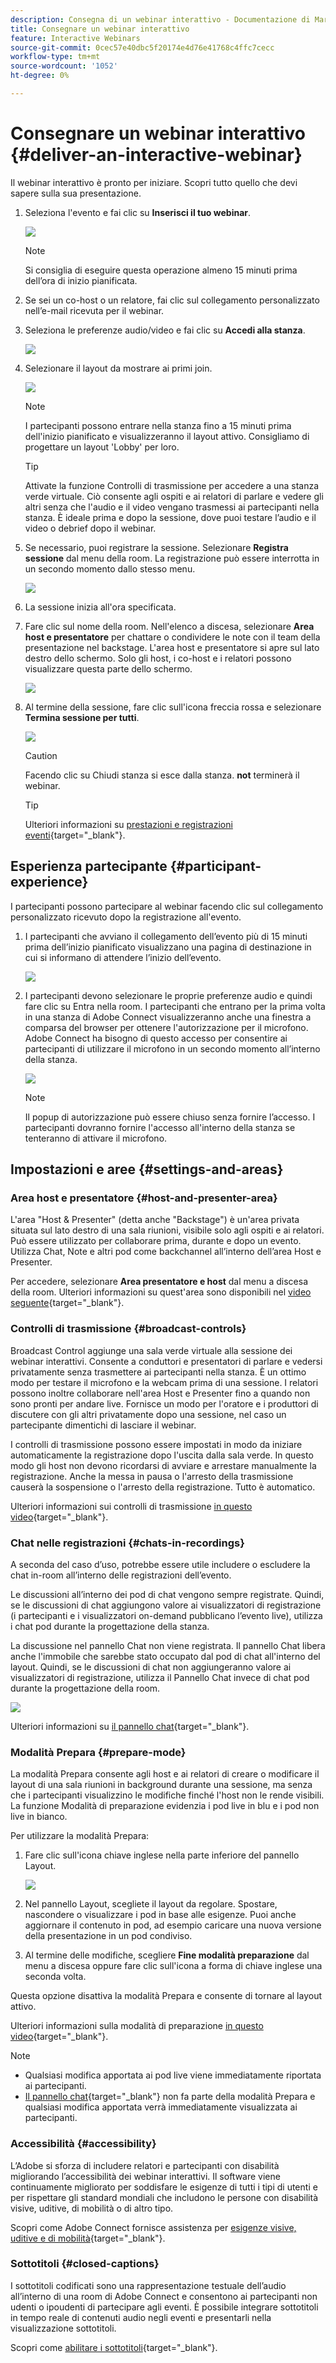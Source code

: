 ```yaml
---
description: Consegna di un webinar interattivo - Documentazione di Marketo - Documentazione del prodotto
title: Consegnare un webinar interattivo
feature: Interactive Webinars
source-git-commit: 0cec57e40dbc5f20174e4d76e41768c4ffc7cecc
workflow-type: tm+mt
source-wordcount: '1052'
ht-degree: 0%

---
```


# Consegnare un webinar interattivo {#deliver-an-interactive-webinar}

Il webinar interattivo è pronto per iniziare. Scopri tutto quello che devi sapere sulla sua presentazione.

1. Seleziona l&#39;evento e fai clic su **Inserisci il tuo webinar**.

   ![](assets/deliver-an-interactive-webinar-1.png)

   >[!NOTE]
   >
   >Si consiglia di eseguire questa operazione almeno 15 minuti prima dell’ora di inizio pianificata.

1. Se sei un co-host o un relatore, fai clic sul collegamento personalizzato nell’e-mail ricevuta per il webinar.

1. Seleziona le preferenze audio/video e fai clic su **Accedi alla stanza**.

   ![](assets/deliver-an-interactive-webinar-2.png)

1. Selezionare il layout da mostrare ai primi join.

   ![](assets/deliver-an-interactive-webinar-3.png)

   >[!NOTE]
   >
   >I partecipanti possono entrare nella stanza fino a 15 minuti prima dell&#39;inizio pianificato e visualizzeranno il layout attivo. Consigliamo di progettare un layout &#39;Lobby&#39; per loro.

   >[!TIP]
   >
   >Attivate la funzione Controlli di trasmissione per accedere a una stanza verde virtuale. Ciò consente agli ospiti e ai relatori di parlare e vedere gli altri senza che l&#39;audio e il video vengano trasmessi ai partecipanti nella stanza. È ideale prima e dopo la sessione, dove puoi testare l’audio e il video o debrief dopo il webinar.

1. Se necessario, puoi registrare la sessione. Selezionare **Registra sessione** dal menu della room. La registrazione può essere interrotta in un secondo momento dallo stesso menu.

   ![](assets/deliver-an-interactive-webinar-4.png)

1. La sessione inizia all&#39;ora specificata.

1. Fare clic sul nome della room. Nell&#39;elenco a discesa, selezionare **Area host e presentatore** per chattare o condividere le note con il team della presentazione nel backstage. L&#39;area host e presentatore si apre sul lato destro dello schermo. Solo gli host, i co-host e i relatori possono visualizzare questa parte dello schermo.

   ![](assets/deliver-an-interactive-webinar-5.png)

1. Al termine della sessione, fare clic sull&#39;icona freccia rossa e selezionare **Termina sessione per tutti**.

   ![](assets/deliver-an-interactive-webinar-6.png)

   >[!CAUTION]
   >
   >Facendo clic su Chiudi stanza si esce dalla stanza. **not** terminerà il webinar.

   >[!TIP]
   >
   >Ulteriori informazioni su [prestazioni e registrazioni eventi](/help/marketo/product-docs/demand-generation/events/interactive-webinars/event-workflows.md){target="_blank"}.

## Esperienza partecipante {#participant-experience}

I partecipanti possono partecipare al webinar facendo clic sul collegamento personalizzato ricevuto dopo la registrazione all&#39;evento.

1. I partecipanti che avviano il collegamento dell’evento più di 15 minuti prima dell’inizio pianificato visualizzano una pagina di destinazione in cui si informano di attendere l’inizio dell’evento.

   ![](assets/deliver-an-interactive-webinar-7.png)

1. I partecipanti devono selezionare le proprie preferenze audio e quindi fare clic su Entra nella room. I partecipanti che entrano per la prima volta in una stanza di Adobe Connect visualizzeranno anche una finestra a comparsa del browser per ottenere l&#39;autorizzazione per il microfono. Adobe Connect ha bisogno di questo accesso per consentire ai partecipanti di utilizzare il microfono in un secondo momento all’interno della stanza.

   ![](assets/deliver-an-interactive-webinar-8.png)

   >[!NOTE]
   >
   >Il popup di autorizzazione può essere chiuso senza fornire l’accesso. I partecipanti dovranno fornire l&#39;accesso all&#39;interno della stanza se tenteranno di attivare il microfono.

## Impostazioni e aree {#settings-and-areas}

### Area host e presentatore {#host-and-presenter-area}

L&#39;area &quot;Host &amp; Presenter&quot; (detta anche &quot;Backstage&quot;) è un&#39;area privata situata sul lato destro di una sala riunioni, visibile solo agli ospiti e ai relatori. Può essere utilizzato per collaborare prima, durante e dopo un evento. Utilizza Chat, Note e altri pod come backchannel all’interno dell’area Host e Presenter.

Per accedere, selezionare **Area presentatore e host** dal menu a discesa della room. Ulteriori informazioni su quest&#39;area sono disponibili nel [video seguente](https://www.youtube.com/watch?v=11GkcvIUttY){target="_blank"}.

### Controlli di trasmissione {#broadcast-controls}

Broadcast Control aggiunge una sala verde virtuale alla sessione dei webinar interattivi. Consente a conduttori e presentatori di parlare e vedersi privatamente senza trasmettere ai partecipanti nella stanza. È un ottimo modo per testare il microfono e la webcam prima di una sessione. I relatori possono inoltre collaborare nell&#39;area Host e Presenter fino a quando non sono pronti per andare live. Fornisce un modo per l&#39;oratore e i produttori di discutere con gli altri privatamente dopo una sessione, nel caso un partecipante dimentichi di lasciare il webinar.

I controlli di trasmissione possono essere impostati in modo da iniziare automaticamente la registrazione dopo l&#39;uscita dalla sala verde. In questo modo gli host non devono ricordarsi di avviare e arrestare manualmente la registrazione. Anche la messa in pausa o l&#39;arresto della trasmissione causerà la sospensione o l&#39;arresto della registrazione. Tutto è automatico.

Ulteriori informazioni sui controlli di trasmissione [ in questo video](https://www.youtube.com/watch?v=TcoCeEJoyjg){target="_blank"}.

### Chat nelle registrazioni {#chats-in-recordings}

A seconda del caso d’uso, potrebbe essere utile includere o escludere la chat in-room all’interno delle registrazioni dell’evento.

Le discussioni all’interno dei pod di chat vengono sempre registrate. Quindi, se le discussioni di chat aggiungono valore ai visualizzatori di registrazione (i partecipanti e i visualizzatori on-demand pubblicano l’evento live), utilizza i chat pod durante la progettazione della stanza.

La discussione nel pannello Chat non viene registrata. Il pannello Chat libera anche l&#39;immobile che sarebbe stato occupato dal pod di chat all&#39;interno del layout. Quindi, se le discussioni di chat non aggiungeranno valore ai visualizzatori di registrazione, utilizza il Pannello Chat invece di chat pod durante la progettazione della room.

![](assets/deliver-an-interactive-webinar-9.png)

Ulteriori informazioni su [il pannello chat](https://helpx.adobe.com/it/adobe-connect/using/notes-chat-q-a-polls.html#chat_panel){target="_blank"}.

### Modalità Prepara {#prepare-mode}

La modalità Prepara consente agli host e ai relatori di creare o modificare il layout di una sala riunioni in background durante una sessione, ma senza che i partecipanti visualizzino le modifiche finché l&#39;host non le rende visibili. La funzione Modalità di preparazione evidenzia i pod live in blu e i pod non live in bianco.

Per utilizzare la modalità Prepara:

1. Fare clic sull&#39;icona chiave inglese nella parte inferiore del pannello Layout.

   ![](assets/deliver-an-interactive-webinar-10.png)

1. Nel pannello Layout, scegliete il layout da regolare. Spostare, nascondere o visualizzare i pod in base alle esigenze. Puoi anche aggiornare il contenuto in pod, ad esempio caricare una nuova versione della presentazione in un pod condiviso.

1. Al termine delle modifiche, scegliere **Fine modalità preparazione** dal menu a discesa oppure fare clic sull&#39;icona a forma di chiave inglese una seconda volta.

Questa opzione disattiva la modalità Prepara e consente di tornare al layout attivo.

Ulteriori informazioni sulla modalità di preparazione [in questo video](https://www.youtube.com/watch?v=kUya84sx-E4){target="_blank"}.

>[!NOTE]
>
>* Qualsiasi modifica apportata ai pod live viene immediatamente riportata ai partecipanti.
>* [Il pannello chat](https://helpx.adobe.com/it/adobe-connect/using/notes-chat-q-a-polls.html#chat_panel){target="_blank"} non fa parte della modalità Prepara e qualsiasi modifica apportata verrà immediatamente visualizzata ai partecipanti.

### Accessibilità {#accessibility}

L’Adobe si sforza di includere relatori e partecipanti con disabilità migliorando l’accessibilità dei webinar interattivi. Il software viene continuamente migliorato per soddisfare le esigenze di tutti i tipi di utenti e per rispettare gli standard mondiali che includono le persone con disabilità visive, uditive, di mobilità o di altro tipo.

Scopri come Adobe Connect fornisce assistenza per [esigenze visive, uditive e di mobilità](https://helpx.adobe.com/it/adobe-connect/using/accessibility-features.html){target="_blank"}.

### Sottotitoli {#closed-captions}

I sottotitoli codificati sono una rappresentazione testuale dell’audio all’interno di una room di Adobe Connect e consentono ai partecipanti non udenti o ipoudenti di partecipare agli eventi. È possibile integrare sottotitoli in tempo reale di contenuti audio negli eventi e presentarli nella visualizzazione sottotitoli.

Scopri come [abilitare i sottotitoli](https://helpx.adobe.com/it/adobe-connect/using/closed-captioning-html-client.html){target="_blank"}.
